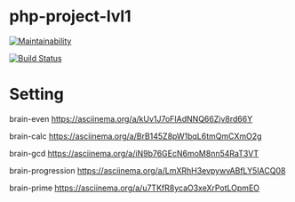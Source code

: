 # php-project-lvl1

[![Maintainability](https://api.codeclimate.com/v1/badges/4e4aa115a4ae6df26a04/maintainability)](https://codeclimate.com/github/lobr17/php-project-lvl1/maintainability)

[![Build Status](https://travis-ci.org/lobr17/php-project-lvl1.svg?branch=master)](https://travis-ci.org/lobr17/php-project-lvl1)


# Setting

brain-even
https://asciinema.org/a/kUv1J7oFIAdNNQ66Zjv8rd66Y

brain-calc
https://asciinema.org/a/BrB145Z8pW1bqL6tmQmCXmO2g

brain-gcd
https://asciinema.org/a/iN9b76GEcN6moM8nn54RaT3VT

brain-progression
https://asciinema.org/a/LmXRhH3evpywvABfLY5IACQ08

brain-prime
https://asciinema.org/a/u7TKfR8ycaO3xeXrPotLOpmEO
